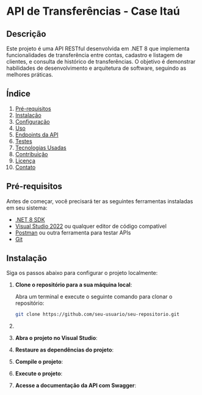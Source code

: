 # API de Transferências - Case Itaú

## Descrição

Este projeto é uma API RESTful desenvolvida em .NET 8 que implementa funcionalidades de transferência entre contas, cadastro e listagem de clientes, e consulta de histórico de transferências. O objetivo é demonstrar habilidades de desenvolvimento e arquitetura de software, seguindo as melhores práticas.

## Índice

1. [Pré-requisitos](#pré-requisitos)
2. [Instalação](#instalação)
3. [Configuração](#configuração)
4. [Uso](#uso)
5. [Endpoints da API](#endpoints-da-api)
6. [Testes](#testes)
7. [Tecnologias Usadas](#tecnologias-usadas)
8. [Contribuição](#contribuição)
9. [Licença](#licença)
10. [Contato](#contato)

## Pré-requisitos

Antes de começar, você precisará ter as seguintes ferramentas instaladas em seu sistema:

- [.NET 8 SDK](https://dotnet.microsoft.com/download/dotnet/8.0)
- [Visual Studio 2022](https://visualstudio.microsoft.com/) ou qualquer editor de código compatível
- [Postman](https://www.postman.com/) ou outra ferramenta para testar APIs
- [Git](https://git-scm.com/)

## Instalação

Siga os passos abaixo para configurar o projeto localmente:

1. **Clone o repositório para a sua máquina local**:

   Abra um terminal e execute o seguinte comando para clonar o repositório:
    ```bash
   git clone https://github.com/seu-usuario/seu-repositorio.git
   
3. 
4. **Abra o projeto no Visual Studio**:
5. **Restaure as dependências do projeto**:
6. **Compile o projeto**:
7. **Execute o projeto**:
8. **Acesse a documentação da API com Swagger**:

 
